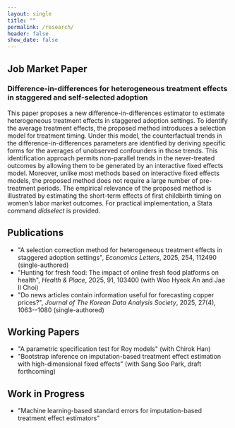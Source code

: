 ```yaml
---
layout: single
title: ""
permalink: /research/
header: false
show_date: false
---
```

## Job Market Paper
### Difference-in-differences for heterogeneous treatment effects in staggered and self-selected adoption

This paper proposes a new difference-in-differences estimator to estimate heterogeneous treatment effects in staggered adoption settings. To identify the average treatment effects, the proposed method introduces a selection model for treatment timing. Under this model, the counterfactual trends in the difference-in-differences parameters are identified by deriving specific forms for the averages of unobserved confounders in those trends. This identification approach permits non-parallel trends in the never-treated outcomes by allowing them to be generated by an interactive fixed effects model. Moreover, unlike most methods based on interactive fixed effects models, the proposed method does not require a large number of pre-treatment periods. The empirical relevance of the proposed method is illustrated by estimating the short-term effects of first childbirth timing on women’s labor market outcomes. For practical implementation, a Stata command _didselect_ is provided.

## Publications
  - "A selection correction method for heterogeneous treatment effects in staggered adoption settings", *Economics Letters*, 2025, 254, 112490 (single-authored)
  - "Hunting for fresh food: The impact of online fresh food platforms on health", *Health & Place*, 2025, 91, 103400 (with Woo Hyeok An and Jae Il Choi)
  - "Do news articles contain information useful for forecasting copper prices?", *Journal of The Korean Data Analysis Society*, 2025, 27(4), 1063--1080 (single-authored)

## Working Papers
  - "A parametric specification test for Roy models" (with Chirok Han)
  - "Bootstrap inference on imputation-based treatment effect estimation with high-dimensional fixed effects" (with Sang Soo Park, draft forthcoming)

## Work in Progress
  - "Machine learning-based standard errors for imputation-based treatment effect estimators"
